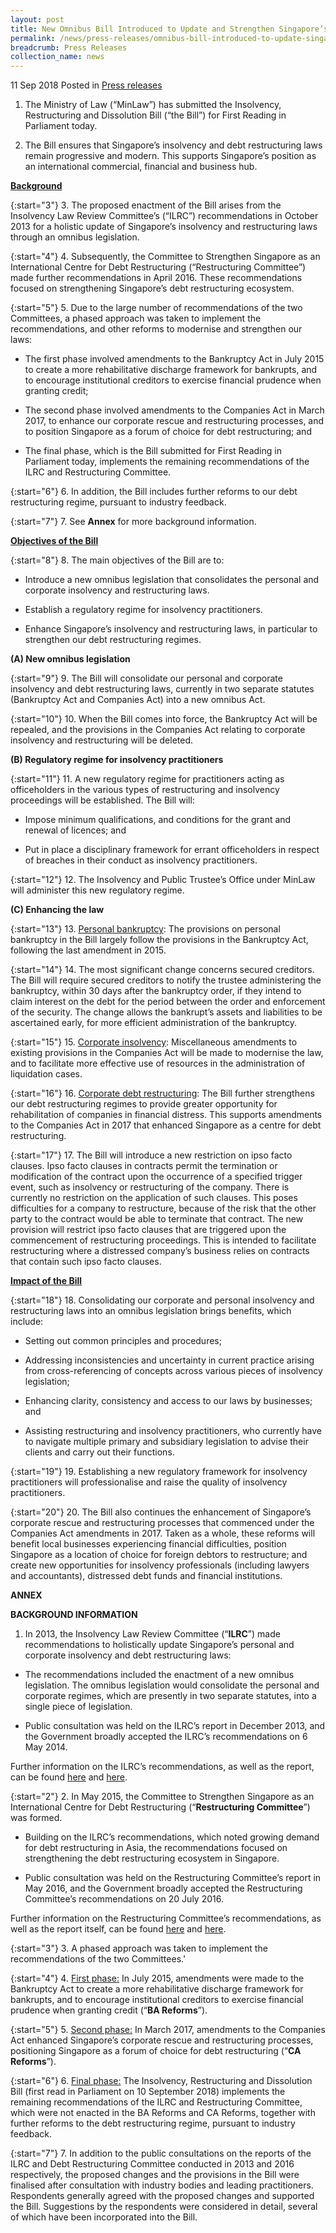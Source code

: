 ```yaml
---
layout: post
title: New Omnibus Bill Introduced to Update and Strengthen Singapore’s Insolvency and Debt Restructuring Laws
permalink: /news/press-releases/omnibus-bill-introduced-to-update-singapore-insovlency-debtrestructuring-laws
breadcrumb: Press Releases
collection_name: news
---
```


11 Sep 2018 Posted in [Press releases](/news/press-releases)

1. The Ministry of Law (“MinLaw”) has submitted the Insolvency, Restructuring and Dissolution Bill (“the Bill”) for First Reading in Parliament today.

2. The Bill ensures that Singapore’s insolvency and debt restructuring laws remain progressive and modern. This supports Singapore’s position as an international commercial, financial and business hub.

**<u>Background</u>**

{:start="3"}
3. The proposed enactment of the Bill arises from the Insolvency Law Review Committee’s (“ILRC”) recommendations in October 2013 for a holistic update of Singapore’s insolvency and restructuring laws through an omnibus legislation.

{:start="4"}
4. Subsequently, the Committee to Strengthen Singapore as an International Centre for Debt Restructuring (“Restructuring Committee”) made further recommendations in April 2016. These recommendations focused on strengthening Singapore’s debt restructuring ecosystem.

{:start="5"}
5. Due to the large number of recommendations of the two Committees, a phased approach was taken to implement the recommendations, and other reforms to modernise and strengthen our laws:

* The first phase involved amendments to the Bankruptcy Act in July 2015 to create a more rehabilitative discharge framework for bankrupts, and to encourage institutional creditors to exercise financial prudence when granting credit;

* The second phase involved amendments to the Companies Act in March 2017, to enhance our corporate rescue and restructuring processes, and to position Singapore as a forum of choice for debt restructuring; and  

* The final phase, which is the Bill submitted for First Reading in Parliament today, implements the remaining recommendations of the ILRC and Restructuring Committee.

{:start="6"}
6. In addition, the Bill includes further reforms to our debt restructuring regime, pursuant to industry feedback.  

{:start="7"}
7. See **Annex** for more background information.

**<u>Objectives of the Bill</u>**

{:start="8"}
8. The main objectives of the Bill are to:

* Introduce a new omnibus legislation that consolidates the personal and corporate insolvency and restructuring laws.

* Establish a regulatory regime for insolvency practitioners.

* Enhance Singapore’s insolvency and restructuring laws, in particular to strengthen our debt restructuring regimes.

**(A) New omnibus legislation**

{:start="9"}
9. The Bill will consolidate our personal and corporate insolvency and debt restructuring laws, currently in two separate statutes (Bankruptcy Act and Companies Act) into a new omnibus Act. 

{:start="10"}
10. When the Bill comes into force, the Bankruptcy Act will be repealed, and the provisions in the Companies Act relating to corporate insolvency and restructuring will be deleted.

**(B) Regulatory regime for insolvency practitioners**

{:start="11"}
11. A new regulatory regime for practitioners acting as officeholders in the various types of restructuring and insolvency proceedings will be established. The Bill will:

* Impose minimum qualifications, and conditions for the grant and renewal of licences; and

* Put in place a disciplinary framework for errant officeholders in respect of breaches in their conduct as insolvency practitioners.

{:start="12"}
12. The Insolvency and Public Trustee’s Office under MinLaw will administer this new regulatory regime.

**(C) Enhancing the law**

{:start="13"}
13. <u>Personal bankruptcy</u>: The provisions on personal bankruptcy in the Bill largely follow the provisions in the Bankruptcy Act, following the last amendment in 2015.
 
{:start="14"}
14. The most significant change concerns secured creditors. The Bill will require secured creditors to notify the trustee administering the bankruptcy, within 30 days after the bankruptcy order, if they intend to claim interest on the debt for the period between the order and enforcement of the security. The change allows the bankrupt’s assets and liabilities to be ascertained early, for more efficient administration of the bankruptcy.

{:start="15"}
15. <u>Corporate insolvency</u>: Miscellaneous amendments to existing provisions in the Companies Act will be made to modernise the law, and to facilitate more effective use of resources in the administration of liquidation cases.

{:start="16"}
16. <u>Corporate debt restructuring</u>: The Bill further strengthens our debt restructuring regimes to provide greater opportunity for rehabilitation of companies in financial distress. This supports amendments to the Companies Act in 2017 that enhanced Singapore as a centre for debt restructuring.

{:start="17"}
17. The Bill will introduce a new restriction on ipso facto clauses. Ipso facto clauses in contracts permit the termination or modification of the contract upon the occurrence of a specified trigger event, such as insolvency or restructuring of the company. There is currently no restriction on the application of such clauses. This poses difficulties for a company to restructure, because of the risk that the other party to the contract would be able to terminate that contract. The new provision will restrict ipso facto clauses that are triggered upon the commencement of restructuring proceedings. This is intended to facilitate restructuring where a distressed company’s business relies on contracts that contain such ipso facto clauses.

**<u>Impact of the Bill</u>**

{:start="18"}
18. Consolidating our corporate and personal insolvency and restructuring laws into an omnibus legislation brings benefits, which include:

* Setting out common principles and procedures;

* Addressing inconsistencies and uncertainty in current practice arising from cross-referencing of concepts across various pieces of insolvency legislation;

* Enhancing clarity, consistency and access to our laws by businesses; and

* Assisting restructuring and insolvency practitioners, who currently have to navigate multiple primary and subsidiary legislation to advise their clients and carry out their functions.

{:start="19"}
19. Establishing a new regulatory framework for insolvency practitioners will professionalise and raise the quality of insolvency practitioners.

{:start="20"}
20. The Bill also continues the enhancement of Singapore’s corporate rescue and restructuring processes that commenced under the Companies Act amendments in 2017. Taken as a whole, these reforms will benefit local businesses experiencing financial difficulties, position Singapore as a location of choice for foreign debtors to restructure; and create new opportunities for insolvency professionals (including lawyers and accountants), distressed debt funds and financial institutions.

**ANNEX**

**BACKGROUND INFORMATION**
1. In 2013, the Insolvency Law Review Committee (“**ILRC**”) made recommendations to holistically update Singapore’s personal and corporate insolvency and debt restructuring laws:

* The recommendations included the enactment of a new omnibus legislation. The omnibus legislation would consolidate the personal and corporate regimes, which are presently in two separate statutes, into a single piece of legislation.

* Public consultation was held on the ILRC’s report in December 2013, and the Government broadly accepted the ILRC’s recommendations on 6 May 2014.

Further information on the ILRC’s recommendations, as well as the report, can be found [here](/misc/404) and [here](/news/public-consultations/response-to-feedback-from-public-consultation-on-ILRC-report0).

{:start="2"}
2. In May 2015, the Committee to Strengthen Singapore as an International Centre for Debt Restructuring (“**Restructuring Committee**”) was formed. 

* Building on the ILRC’s recommendations, which noted growing demand for debt restructuring in Asia, the recommendations focused on strengthening the debt restructuring ecosystem in Singapore.

* Public consultation was held on the Restructuring Committee’s report in May 2016, and the Government broadly accepted the Restructuring Committee’s recommendations on 20 July 2016.

Further information on the Restructuring Committee’s recommendations, as well as the report itself, can be found [here](/news/public-consultations/public-consultation-on-the-report-of-the-committee-to-strengthen) and [here](/news/press-releases/minlaw-accepts-committee-recommendations-to-strengthen-singapore).

{:start="3"}
3. A phased approach was taken to implement the recommendations of the two Committees.'

{:start="4"}
4. <u>First phase:</u> In July 2015, amendments were made to the Bankruptcy Act to create a more rehabilitative discharge framework for bankrupts, and to encourage institutional creditors to exercise financial prudence when granting credit (“**BA Reforms**”).

{:start="5"}
5. <u>Second phase:</u> In March 2017, amendments to the Companies Act enhanced Singapore’s corporate rescue and restructuring processes, positioning Singapore as a forum of choice for debt restructuring (“**CA Reforms**”).

{:start="6"}
6. <u>Final phase:</u> The Insolvency, Restructuring and Dissolution Bill (first read in Parliament on 10 September 2018) implements the remaining recommendations of the ILRC and Restructuring Committee, which were not enacted in the BA Reforms and CA Reforms, together with further reforms to the debt restructuring regime, pursuant to industry feedback.

{:start="7"}
7. In addition to the public consultations on the reports of the ILRC and Debt Restructuring Committee conducted in 2013 and 2016 respectively, the proposed changes and the provisions in the Bill were finalised after consultation with industry bodies and leading practitioners. Respondents generally agreed with the proposed changes and supported the Bill. Suggestions by the respondents were considered in detail, several of which have been incorporated into the Bill.














